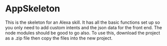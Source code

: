 # AppSkeleton
This is the skeleton for an Alexa skill. It has all the basic functions set up so you only need to add custom intents and the json data for the front end.
The node modules should be good to go also. To use this, download the project as a .zip file then copy the files into the new project.
